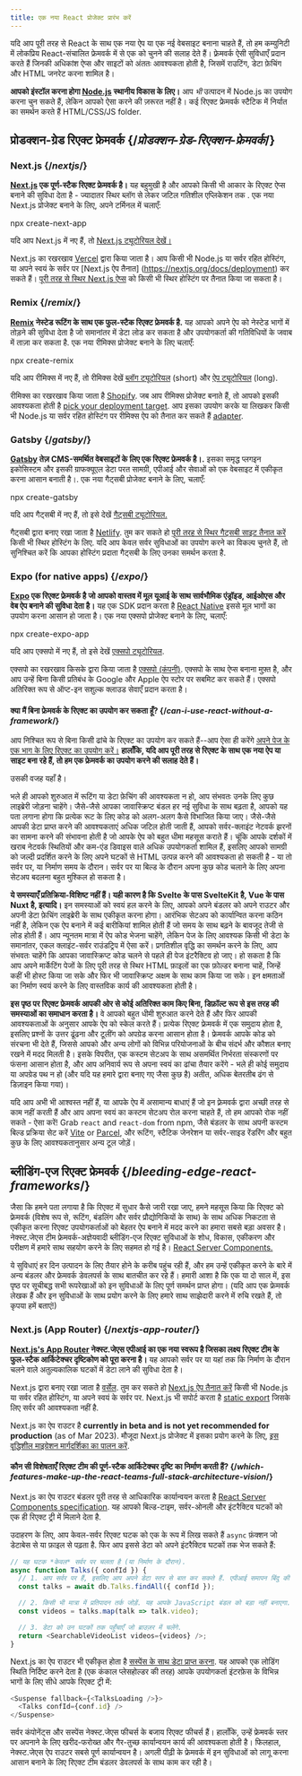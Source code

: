 ```yaml
---
title: एक नया React प्रोजेक्ट प्रारंभ करें
---
```


<Intro>

यदि आप पूरी तरह से React के साथ एक नया ऐप या एक नई वेबसाइट बनाना चाहते हैं, तो हम कम्युनिटी में लोकप्रिय React-संचालित फ्रेमवर्क में से एक को चुनने की सलाह देते हैं। फ़्रेमवर्क ऐसी सुविधाएँ प्रदान करते हैं जिनकी अधिकांश ऐप्स और साइटों को अंततः आवश्यकता होती है, जिसमें राउटिंग, डेटा फ़ेचिंग और HTML जनरेट करना शामिल है।

</Intro>

<Note>

**आपको इंस्टॉल करना होगा [Node.js](https://nodejs.org/en/) स्थानीय विकास के लिए।** आप *भी* उत्पादन में Node.js का उपयोग करना चुन सकते हैं, लेकिन आपको ऐसा करने की ज़रूरत नहीं है। कई रिएक्ट फ्रेमवर्क स्टैटिक में निर्यात का समर्थन करते हैं HTML/CSS/JS folder.

</Note>

## प्रोडक्शन-ग्रेड रिएक्ट फ्रेमवर्क {/*प्रोडक्शन-ग्रेड-रिएक्शन-फ्रेमवर्क*/}

### Next.js {/*nextjs*/}

**[Next.js](https://nextjs.org/) एक पूर्ण-स्टैक रिएक्ट फ्रेमवर्क है।** यह बहुमुखी है और आपको किसी भी आकार के रिएक्ट ऐप्स बनाने की सुविधा देता है - ज्यादातर स्थिर ब्लॉग से लेकर जटिल गतिशील एप्लिकेशन तक . एक नया Next.js प्रोजेक्ट बनाने के लिए, अपने टर्मिनल में चलाएँ:

<TerminalBlock>
npx create-next-app
</TerminalBlock>

यदि आप Next.js में नए हैं, तो [Next.js ट्यूटोरियल देखें।](https://nextjs.org/learn/foundations/about-nextjs)

Next.js का रखरखाव [Vercel](https://vercel.com/) द्वारा किया जाता है। आप किसी भी Node.js या सर्वर रहित होस्टिंग, या अपने स्वयं के सर्वर पर [Next.js ऐप तैनात] (https://nextjs.org/docs/deployment) कर सकते हैं। [पूरी तरह से स्थिर Next.js ऐप्स](https://nextjs.org/docs/advanced-features/static-html-export) को किसी भी स्थिर होस्टिंग पर तैनात किया जा सकता है।

### Remix {/*remix*/}

**[Remix](https://remix.run/) नेस्टेड रूटिंग के साथ एक फुल-स्टैक रिएक्ट फ्रेमवर्क है.** यह आपको अपने ऐप को नेस्टेड भागों में तोड़ने की सुविधा देता है जो समानांतर में डेटा लोड कर सकता है और उपयोगकर्ता की गतिविधियों के जवाब में ताज़ा कर सकता है. एक नया रीमिक्स प्रोजेक्ट बनाने के लिए चलाएँ:

<TerminalBlock>
npx create-remix
</TerminalBlock>

यदि आप रीमिक्स में नए हैं, तो रीमिक्स देखें [ब्लॉग ट्यूटोरियल](https://remix.run/docs/en/main/tutorials/blog) (short) और [ऐप ट्यूटोरियल](https://remix.run/docs/en/main/tutorials/jokes) (long).

रीमिक्स का रखरखाव किया जाता है [Shopify](https://www.shopify.com/). जब आप रीमिक्स प्रोजेक्ट बनाते हैं, तो आपको इसकी आवश्यकता होती है [pick your deployment target](https://remix.run/docs/en/main/guides/deployment). आप इसका उपयोग करके या लिखकर किसी भी Node.js या सर्वर रहित होस्टिंग पर रीमिक्स ऐप को तैनात कर सकते हैं [adapter](https://remix.run/docs/en/main/other-api/adapter).

### Gatsby {/*gatsby*/}

**[Gatsby](https://www.gatsbyjs.com/) तेज़ CMS-समर्थित वेबसाइटों के लिए एक रिएक्ट फ्रेमवर्क है।.** इसका समृद्ध प्लगइन इकोसिस्टम और इसकी ग्राफक्यूएल डेटा परत सामग्री, एपीआई और सेवाओं को एक वेबसाइट में एकीकृत करना आसान बनाती है।. एक नया गैट्सबी प्रोजेक्ट बनाने के लिए, चलाएँ:

<TerminalBlock>
npx create-gatsby
</TerminalBlock>

यदि आप गैट्सबी में नए हैं, तो इसे देखें [गैट्सबी ट्यूटोरियल.](https://www.gatsbyjs.com/docs/tutorial/)

गैट्सबी द्वारा बनाए रखा जाता है [Netlify](https://www.netlify.com/). तुम कर सकते हो [पूरी तरह से स्थिर गैट्सबी साइट तैनात करें](https://www.gatsbyjs.com/docs/how-to/previews-deploys-hosting) किसी भी स्थिर होस्टिंग के लिए. यदि आप केवल सर्वर सुविधाओं का उपयोग करने का विकल्प चुनते हैं, तो सुनिश्चित करें कि आपका होस्टिंग प्रदाता गैट्सबी के लिए उनका समर्थन करता है.

### Expo (for native apps) {/*expo*/}

**[Expo](https://expo.dev/) एक रिएक्ट फ्रेमवर्क है जो आपको वास्तव में मूल यूआई के साथ सार्वभौमिक एंड्रॉइड, आईओएस और वेब ऐप बनाने की सुविधा देता है।** यह एक SDK प्रदान करता है [React Native](https://reactnative.dev/) इससे मूल भागों का उपयोग करना आसान हो जाता है। एक नया एक्सपो प्रोजेक्ट बनाने के लिए, चलाएँ:

<TerminalBlock>
npx create-expo-app
</TerminalBlock>

यदि आप एक्सपो में नए हैं, तो इसे देखें [एक्सपो ट्यूटोरियल](https://docs.expo.dev/tutorial/introduction/).

एक्सपो का रखरखाव किसके द्वारा किया जाता है [एक्सपो (कंपनी)](https://expo.dev/about). एक्सपो के साथ ऐप्स बनाना मुफ़्त है, और आप उन्हें बिना किसी प्रतिबंध के Google और Apple ऐप स्टोर पर सबमिट कर सकते हैं। एक्सपो अतिरिक्त रूप से ऑप्ट-इन सशुल्क क्लाउड सेवाएँ प्रदान करता है।

<DeepDive>

#### क्या मैं बिना फ्रेमवर्क के रिएक्ट का उपयोग कर सकता हूँ? {/*can-i-use-react-without-a-framework*/}

आप निश्चित रूप से बिना किसी ढांचे के रिएक्ट का उपयोग कर सकते हैं--आप ऐसा ही करेंगे [अपने पेज के एक भाग के लिए रिएक्ट का उपयोग करें।](/learn/add-react-to-an-existing-project#using-react-for-a-part-of-your-existing-page) **हालाँकि, यदि आप पूरी तरह से रिएक्ट के साथ एक नया ऐप या साइट बना रहे हैं, तो हम एक फ्रेमवर्क का उपयोग करने की सलाह देते हैं।**

उसकी वजह यहाँ है।

भले ही आपको शुरुआत में रूटिंग या डेटा फ़ेचिंग की आवश्यकता न हो, आप संभवतः उनके लिए कुछ लाइब्रेरी जोड़ना चाहेंगे। जैसे-जैसे आपका जावास्क्रिप्ट बंडल हर नई सुविधा के साथ बढ़ता है, आपको यह पता लगाना होगा कि प्रत्येक रूट के लिए कोड को अलग-अलग कैसे विभाजित किया जाए। जैसे-जैसे आपकी डेटा प्राप्त करने की आवश्यकताएं अधिक जटिल होती जाती हैं, आपको सर्वर-क्लाइंट नेटवर्क झरनों का सामना करने की संभावना होती है जो आपके ऐप को बहुत धीमा महसूस कराते हैं। चूंकि आपके दर्शकों में खराब नेटवर्क स्थितियों और कम-एंड डिवाइस वाले अधिक उपयोगकर्ता शामिल हैं, इसलिए आपको सामग्री को जल्दी प्रदर्शित करने के लिए अपने घटकों से HTML उत्पन्न करने की आवश्यकता हो सकती है - या तो सर्वर पर, या निर्माण समय के दौरान। सर्वर पर या बिल्ड के दौरान अपना कुछ कोड चलाने के लिए अपना सेटअप बदलना बहुत मुश्किल हो सकता है।

**ये समस्याएँ प्रतिक्रिया-विशिष्ट नहीं हैं। यही कारण है कि Svelte के पास SvelteKit है, Vue के पास Nuxt है, इत्यादि।** इन समस्याओं को स्वयं हल करने के लिए, आपको अपने बंडलर को अपने राउटर और अपनी डेटा फ़ेचिंग लाइब्रेरी के साथ एकीकृत करना होगा। आरंभिक सेटअप को कार्यान्वित करना कठिन नहीं है, लेकिन एक ऐप बनाने में कई बारीकियां शामिल होती हैं जो समय के साथ बढ़ने के बावजूद तेजी से लोड होती हैं। आप न्यूनतम मात्रा में ऐप कोड भेजना चाहेंगे, लेकिन पेज के लिए आवश्यक किसी भी डेटा के समानांतर, एकल क्लाइंट-सर्वर राउंडट्रिप में ऐसा करें। प्रगतिशील वृद्धि का समर्थन करने के लिए, आप संभवतः चाहेंगे कि आपका जावास्क्रिप्ट कोड चलने से पहले ही पेज इंटरैक्टिव हो जाए। हो सकता है कि आप अपने मार्केटिंग पेजों के लिए पूरी तरह से स्थिर HTML फ़ाइलों का एक फ़ोल्डर बनाना चाहें, जिन्हें कहीं भी होस्ट किया जा सके और फिर भी जावास्क्रिप्ट अक्षम के साथ काम किया जा सके। इन क्षमताओं का निर्माण स्वयं करने के लिए वास्तविक कार्य की आवश्यकता होती है।

**इस पृष्ठ पर रिएक्ट फ्रेमवर्क आपकी ओर से कोई अतिरिक्त काम किए बिना, डिफ़ॉल्ट रूप से इस तरह की समस्याओं का समाधान करता है।** वे आपको बहुत धीमी शुरुआत करने देते हैं और फिर आपकी आवश्यकताओं के अनुसार आपके ऐप को स्केल करते हैं। प्रत्येक रिएक्ट फ्रेमवर्क में एक समुदाय होता है, इसलिए प्रश्नों के उत्तर ढूंढना और टूलींग को अपग्रेड करना आसान होता है। फ्रेमवर्क आपके कोड को संरचना भी देते हैं, जिससे आपको और अन्य लोगों को विभिन्न परियोजनाओं के बीच संदर्भ और कौशल बनाए रखने में मदद मिलती है। इसके विपरीत, एक कस्टम सेटअप के साथ असमर्थित निर्भरता संस्करणों पर फंसना आसान होता है, और आप अनिवार्य रूप से अपना स्वयं का ढांचा तैयार करेंगे - भले ही कोई समुदाय या अपग्रेड पथ न हो (और यदि यह हमारे द्वारा बनाए गए जैसा कुछ है) अतीत, अधिक बेतरतीब ढंग से डिज़ाइन किया गया)।

यदि आप अभी भी आश्वस्त नहीं हैं, या आपके ऐप में असामान्य बाधाएं हैं जो इन फ़्रेमवर्क द्वारा अच्छी तरह से काम नहीं करती हैं और आप अपना स्वयं का कस्टम सेटअप रोल करना चाहते हैं, तो हम आपको रोक नहीं सकते - ऐसा करें! Grab `react` and `react-dom` from npm, जैसे बंडलर के साथ अपनी कस्टम बिल्ड प्रक्रिया सेट करें [Vite](https://vitejs.dev/) or [Parcel](https://parceljs.org/), और रूटिंग, स्टैटिक जेनरेशन या सर्वर-साइड रेंडरिंग और बहुत कुछ के लिए आवश्यकतानुसार अन्य टूल जोड़ें।
</DeepDive>

## ब्लीडिंग-एज रिएक्ट फ्रेमवर्क {/*bleeding-edge-react-frameworks*/}

जैसा कि हमने पता लगाया है कि रिएक्ट में सुधार कैसे जारी रखा जाए, हमने महसूस किया कि रिएक्ट को फ्रेमवर्क (विशेष रूप से, रूटिंग, बंडलिंग और सर्वर प्रौद्योगिकियों के साथ) के साथ अधिक निकटता से एकीकृत करना रिएक्ट उपयोगकर्ताओं को बेहतर ऐप बनाने में मदद करने का हमारा सबसे बड़ा अवसर है। नेक्स्ट.जेएस टीम फ्रेमवर्क-अज्ञेयवादी ब्लीडिंग-एज रिएक्ट सुविधाओं के शोध, विकास, एकीकरण और परीक्षण में हमारे साथ सहयोग करने के लिए सहमत हो गई है। [React Server Components.](/blog/2023/03/22/react-labs-what-we-have-been-working-on-march-2023#react-server-components)

ये सुविधाएं हर दिन उत्पादन के लिए तैयार होने के करीब पहुंच रही हैं, और हम उन्हें एकीकृत करने के बारे में अन्य बंडलर और फ्रेमवर्क डेवलपर्स के साथ बातचीत कर रहे हैं। हमारी आशा है कि एक या दो साल में, इस पृष्ठ पर सूचीबद्ध सभी रूपरेखाओं को इन सुविधाओं के लिए पूर्ण समर्थन प्राप्त होगा। (यदि आप एक फ्रेमवर्क लेखक हैं और इन सुविधाओं के साथ प्रयोग करने के लिए हमारे साथ साझेदारी करने में रुचि रखते हैं, तो कृपया हमें बताएं!)

### Next.js (App Router) {/*nextjs-app-router*/}

**[Next.js's App Router](https://beta.nextjs.org/docs/getting-started) नेक्स्ट.जेएस एपीआई का एक नया स्वरूप है जिसका लक्ष्य रिएक्ट टीम के फुल-स्टैक आर्किटेक्चर दृष्टिकोण को पूरा करना है।** यह आपको सर्वर पर या यहां तक ​​कि निर्माण के दौरान चलने वाले अतुल्यकालिक घटकों में डेटा लाने की सुविधा देता है।

Next.js द्वारा बनाए रखा जाता है [वर्सेल](https://vercel.com/). तुम कर सकते हो [Next.js ऐप तैनात करें](https://nextjs.org/docs/deployment) किसी भी Node.js या सर्वर रहित होस्टिंग, या अपने स्वयं के सर्वर पर. Next.js भी सपोर्ट करता है [static export](https://beta.nextjs.org/docs/configuring/static-export) जिसके लिए सर्वर की आवश्यकता नहीं है.
<Pitfall>

Next.js का ऐप राउटर है **currently in beta and is not yet recommended for production** (as of Mar 2023). मौजूदा Next.js प्रोजेक्ट में इसका प्रयोग करने के लिए, [इस वृद्धिशील माइग्रेशन मार्गदर्शिका का पालन करें](https://beta.nextjs.org/docs/upgrade-guide#migrating-from-pages-to-app).

</Pitfall>

<DeepDive>

#### कौन सी विशेषताएँ रिएक्ट टीम की पूर्ण-स्टैक आर्किटेक्चर दृष्टि का निर्माण करती हैं? {/*which-features-make-up-the-react-teams-full-stack-architecture-vision*/}

Next.js का ऐप राउटर बंडलर पूरी तरह से आधिकारिक कार्यान्वयन करता है [React Server Components specification](https://github.com/reactjs/rfcs/blob/main/text/0188-server-components.md). यह आपको बिल्ड-टाइम, सर्वर-ओनली और इंटरैक्टिव घटकों को एक ही रिएक्ट ट्री में मिलाने देता है.

उदाहरण के लिए, आप केवल-सर्वर रिएक्ट घटक को एक के रूप में लिख सकते हैं `async` फ़ंक्शन जो डेटाबेस से या फ़ाइल से पढ़ता है. फिर आप इससे डेटा को अपने इंटरैक्टिव घटकों तक भेज सकते हैं:

```js
// यह घटक *केवल* सर्वर पर चलता है (या निर्माण के दौरान).
async function Talks({ confId }) {
  // 1. आप सर्वर पर हैं, इसलिए आप अपने डेटा स्तर से बात कर सकते हैं. एपीआई समापन बिंदु की आवश्यकता नहीं है.
  const talks = await db.Talks.findAll({ confId });

  // 2. किसी भी मात्रा में प्रतिपादन तर्क जोड़ें. यह आपके JavaScript बंडल को बड़ा नहीं बनाएगा.
  const videos = talks.map(talk => talk.video);

  // 3. डेटा को उन घटकों तक पहुँचाएँ जो ब्राउज़र में चलेंगे.
  return <SearchableVideoList videos={videos} />;
}
```

Next.js का ऐप राउटर भी एकीकृत होता है [सस्पेंस के साथ डेटा प्राप्त करना](/blog/2022/03/29/react-v18#suspense-in-data-frameworks). यह आपको एक लोडिंग स्थिति निर्दिष्ट करने देता है (एक कंकाल प्लेसहोल्डर की तरह) आपके उपयोगकर्ता इंटरफ़ेस के विभिन्न भागों के लिए सीधे आपके रिएक्ट ट्री में:

```js
<Suspense fallback={<TalksLoading />}>
  <Talks confId={conf.id} />
</Suspense>
```

सर्वर कंपोनेंट्स और सस्पेंस नेक्स्ट.जेएस फीचर्स के बजाय रिएक्ट फीचर्स हैं। हालाँकि, उन्हें फ्रेमवर्क स्तर पर अपनाने के लिए खरीद-फरोख्त और गैर-तुच्छ कार्यान्वयन कार्य की आवश्यकता होती है। फिलहाल, नेक्स्ट.जेएस ऐप राउटर सबसे पूर्ण कार्यान्वयन है। अगली पीढ़ी के फ्रेमवर्क में इन सुविधाओं को लागू करना आसान बनाने के लिए रिएक्ट टीम बंडलर डेवलपर्स के साथ काम कर रही है।

</DeepDive>

